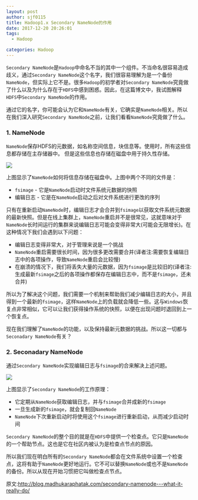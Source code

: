 ```yaml
---
layout: post
author: sjf0115
title: Hadoop1.x Secondary NameNode的作用
date: 2017-12-20 20:26:01
tags:
  - Hadoop

categories: Hadoop
---
```


`Secondary NameNode`是`Hadoop`中命名不当的其中一个组件。不当命名很容易造成歧义，通过`Secondary NameNode`这个名字，我们很容易理解为是一个备份`NameNode`，但实际上它不是。很多`Hadoop`的初学者对`Secondary NameNode`究竟做了什么以及为什么存在于`HDFS`中感到困惑。因此，在这篇博文中，我试图解释`HDFS`中`Secondary NameNode`的作用。

通过它的名字，你可能会认为它和`NameNode`有关，它确实是`NameNode`相关。所以在我们深入研究`Secondary NameNode`之前，让我们看看`NameNode`究竟做了什么。

### 1. NameNode

`NameNode`保存HDFS的元数据，如名称空间信息，块信息等。使用时，所有这些信息都存储在主存储器中。 但是这些信息也存储在磁盘中用于持久性存储。

![](https://github.com/sjf0115/PubLearnNotes/blob/master/image/Hadoop/Hadoop%20Secondary%20NameNode%E7%9A%84%E4%BD%9C%E7%94%A8-1.png?raw=true)

上图显示了`NameNode`如何将信息存储在磁盘中。上图中两个不同的文件是：
- `fsimage` - 它是`NameNode`启动时文件系统元数据的快照
- 编辑日志 - 它是在`NameNode`启动之后对文件系统进行更改的序列

只有在重新启动`NameNode`时，编辑日志才会合并到`fsimage`以获取文件系统元数据的最新快照。但是在线上集群上，`NameNode`重启并不是很常见，这就意味对于`NameNode`长时间运行的集群来说编辑日志可能会变得非常大(可能会无限增长)。在这种情况下我们会遇到以下问题：
- 编辑日志变得非常大，对于管理来说是一个挑战
- `NameNode`重启需要很长时间，因为很多更改需要合并(译者注:需要恢复编辑日志中的各项操作，导致`NameNode`重启会比较慢)
- 在崩溃的情况下，我们将丢失大量的元数据，因为`fsimage`是比较旧的(译者注:生成最新`fsimage`之后的各项操作都保存在编辑日志中，而不是`fsimage`，还未合并)

所以为了解决这个问题，我们需要一个机制来帮助我们减少编辑日志的大小，并且得到一个最新的`fsimage`，这样`NameNode`上的负载就会降低一些。这与`Windows`恢复点非常相似，它可以让我们获得操作系统的快照，以便在出现问题时退回到上一个恢复点。

现在我们理解了`NameNode`的功能，以及保持最新元数据的挑战。所以这一切都与`Seconadary NameNode`有关？

### 2. Seconadary NameNode

通过`Secondary NameNode`实现编辑日志与`fsimage`的合来解决上述问题。

![](https://github.com/sjf0115/PubLearnNotes/blob/master/image/Hadoop/Hadoop%20Secondary%20NameNode%E7%9A%84%E4%BD%9C%E7%94%A8-2.png?raw=true)

上图显示了`Secondary NameNode`的工作原理：

- 它定期从`NameNode`获取编辑日志，并与`fsimage`合并成新的`fsimage`
- 一旦生成新的`fsimage`，就会复制回`NameNode`
- `NameNode`下次重新启动时将使用这个`fsimage`进行重新启动，从而减少启动时间

`Secondary NameNode`的整个目的就是在`HDFS`中提供一个检查点。它只是`NameNode`的一个帮助节点。这也是它在社区内被认为是检查点节点的原因。

所以我们现在明白所有的`Secondary NameNode`都会在文件系统中设置一个检查点，这将有助于`NameNode`更好地运行。它不可以替换`NameNode`或也不是`NameNode`的备份。所以从现在开始习惯把它叫做检查点节点。


原文:http://blog.madhukaraphatak.com/secondary-namenode---what-it-really-do/
